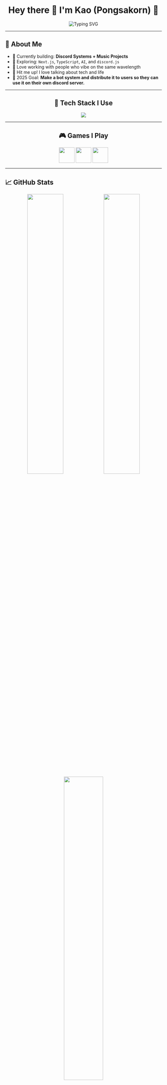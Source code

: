 <h1 align="center">
  Hey there 👋 I'm Kao (Pongsakorn) 🍊
</h1>

<p align="center">
  <img src="https://readme-typing-svg.demolab.com?font=Fira+Code&weight=600&size=22&pause=1000&color=FFA500&center=true&vCenter=true&width=600&lines=Music+%2B+Code+is+my+vibe+🎧💻;Discord+System+Creator+🤖;Cozy+UI+Designer+🧡;Always+Learning%2C+Always+Exploring+🌱" alt="Typing SVG" />
</p>

---

## 💫 About Me

- 🔭 Currently building: **Discord Systems + Music Projects**
- 🌱 Exploring: `Next.js`, `TypeScript`, `AI`, and `discord.js`
- 👯 Love working with people who vibe on the same wavelength  
- 💬 Hit me up! I love talking about tech and life  
- 🎯 2025 Goal: **Make a bot system and distribute it to users so they can use it on their own discord server.**

---

<div align="center">
<h2>🚀 Tech Stack I Use</h2>
<img src="https://skillicons.dev/icons?i=js,ts,py,nodejs,react,nextjs,tailwind,html,css,git,vscode,discord" />
</div>

---

<h2 align="center">🎮 Games I Play</h2>

<div align="center">
  <img src="https://cdn.discordapp.com/attachments/1359118520515952642/1361552271342833826/minecraft_logo_icon_168974.png" width="50px" />
  <img src="https://cdn.discordapp.com/attachments/1359118520515952642/1361553097486368868/roblox_alt_macos_bigsur_icon_189774.png" width="50px" />
  <img src="https://cdn.discordapp.com/attachments/1359118520515952642/1361553844668207215/8e0d462eef87f64eb590a5d9c848c0c1.png" width="50px" />
</div>

---

## 📈 GitHub Stats

<div align="center">
  <img src="https://github-readme-stats.vercel.app/api?username=akanines2&show_icons=true&theme=tokyonight&hide_border=true" width="48%"/>
  <img src="https://github-readme-streak-stats.herokuapp.com?user=akanines2&theme=tokyonight&hide_border=true" width="48%"/>
  <br/>
  <img src="https://github-readme-stats.vercel.app/api/top-langs/?username=akanines2&layout=compact&theme=tokyonight&hide_border=true" width="50%"/>
</div>

---

## 🎶 Favorite Songs

> Music is where I escape 🎧

- 🎵 [Ride Or Die – Spotify](https://open.spotify.com/track/1MARJrjeD1y6JXeTVJALGv?si=9cd1299965074205)  
- 🎹 Sometimes I write my own tracks and loop them endlessly 🧡  

---

## 🌐 Connect With Me

| Platform | Contact |
|----------|---------|
| 📧 Email | `weqcvbzx@gmail.com` |
| 💬 Discord | `Robocoz_.` |
| 👍 Facebook | [Pongsakorn Boonsaner](https://web.facebook.com/Kaoder.p) |
| 🧡 My Music | [KP ʕ•ᴥ•ʔ (Album)](https://kp-album.vercel.app) |
| 🧠 MBTI | INFP – Quiet on the outside, musical on the inside 🎶 |

---

## ⚡ Fun Facts About Me

- 🍊 Orange is my forever favorite color!
- 🎮 Music + Gaming is my secret power boost for coding
- 🌙 A proud night owl — I code best after midnight 😴

---

<p align="center">
  Thanks for stopping by 🧡  
  If you enjoy the vibe, feel free to ⭐ a repo or drop a follow 🙌  
</p>
